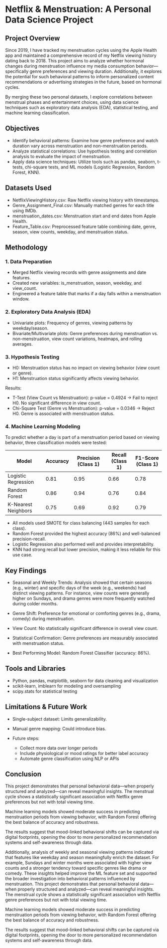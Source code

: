 # Netflix & Menstruation: A Personal Data Science Project

## Project Overview

Since 2019, I have tracked my menstruation cycles using the Apple Health app and maintained a comprehensive record of my Netflix viewing history dating back to 2018. This project aims to analyze whether hormonal changes during menstruation influence my media consumption behavior—specifically genre preferences and viewing duration. Additionally, it explores the potential for such behavioral patterns to inform personalized content recommendations or advertising strategies in the future, based on hormonal cycles.

By merging these two personal datasets, I explore correlations between menstrual phases and entertainment choices, using data science techniques such as exploratory data analysis (EDA), statistical testing, and machine learning classification.

## Objectives

* Identify behavioral patterns: Examine how genre preference and watch duration vary across menstruation and non-menstruation periods.
* Analyze statistical correlations: Use hypothesis testing and correlation analysis to evaluate the impact of menstruation.
* Apply data science techniques: Utilize tools such as pandas, seaborn, t-tests, chi-square tests, and ML models (Logistic Regression, Random Forest, KNN).

## Datasets Used

* NetflixViewingHistory.csv: Raw Netflix viewing history with timestamps.
* Genre\_Assignment\_Final.csv: Manually matched genres for each title using IMDb.
* menstruation\_dates.csv: Menstruation start and end dates from Apple Health.
* Feature\_Table.csv: Preprocessed feature table combining date, genre, season, view counts, weekday, and menstruation status.

## Methodology

### 1. Data Preparation

* Merged Netflix viewing records with genre assignments and date features.
* Created new variables: is\_menstruation, season, weekday, and view\_count.
* Engineered a feature table that marks if a day falls within a menstruation window.

### 2. Exploratory Data Analysis (EDA)

* Univariate plots: Frequency of genres, viewing patterns by weekday/season.
* Bivariate/Multivariate plots: Genre preferences during menstruation vs. non-menstruation, view count variations, heatmaps, and rolling averages.

### 3. Hypothesis Testing

* H0: Menstruation status has no impact on viewing behavior (view count or genre).
* H1: Menstruation status significantly affects viewing behavior.

Results:

* T-Test (View Count vs Menstruation): p-value = 0.4924 → Fail to reject H0. No significant difference in view count.
* Chi-Square Test (Genre vs Menstruation): p-value = 0.0346 → Reject H0. Genre is associated with menstruation status.

### 4. Machine Learning Modeling

To predict whether a day is part of a menstruation period based on viewing behavior, three classification models were tested:

| Model               | Accuracy | Precision (Class 1) | Recall (Class 1) | F1-Score (Class 1) |
| ------------------- | -------- | ------------------- | ---------------- | ------------------ |
| Logistic Regression | 0.81     | 0.95                | 0.66             | 0.78               |
| Random Forest       | 0.86     | 0.94                | 0.76             | 0.84               |
| K-Nearest Neighbors | 0.75     | 0.69                | 0.92             | 0.79               |

* All models used SMOTE for class balancing (443 samples for each class).
* Random Forest provided the highest accuracy (86%) and well-balanced precision-recall.
* Logistic Regression also performed well and provides interpretability.
* KNN had strong recall but lower precision, making it less reliable for this use case.

## Key Findings

* Seasonal and Weekly Trends: Analysis showed that certain seasons (e.g., winter) and specific days of the week (e.g., weekends) had distinct viewing patterns. For instance, view counts were generally higher on Sundays, and drama genres were more frequently watched during colder months.

* Genre Shift: Preference for emotional or comforting genres (e.g., drama, comedy) during menstruation.

* View Count: No statistically significant difference in overall view count.

* Statistical Confirmation: Genre preferences are measurably associated with menstruation status.

* Best Performing Model: Random Forest Classifier (accuracy: 86%).

## Tools and Libraries

* Python, pandas, matplotlib, seaborn for data cleaning and visualization
* scikit-learn, imblearn for modeling and oversampling
* scipy.stats for statistical testing

## Limitations & Future Work

* Single-subject dataset: Limits generalizability.
* Manual genre mapping: Could introduce bias.
* Future steps:

  * Collect more data over longer periods
  * Include physiological or mood ratings for better label accuracy
  * Automate genre classification using NLP or APIs

## Conclusion

This project demonstrates that personal behavioral data—when properly structured and analyzed—can reveal meaningful insights. The menstrual cycle shows a statistically significant association with Netflix genre preferences but not with total viewing time.

Machine learning models showed moderate success in predicting menstruation periods from viewing behavior, with Random Forest offering the best balance of accuracy and robustness.

The results suggest that mood-linked behavioral shifts can be captured via digital footprints, opening the door to more personalized recommendation systems and self-awareness through data.

Additionally, analysis of weekly and seasonal viewing patterns indicated that features like weekday and season meaningfully enrich the dataset. For example, Sundays and winter months were associated with higher view counts and a stronger tendency toward specific genres like drama or comedy. These insights helped improve the ML feature set and supported the broader investigation into behavioral patterns influenced by menstruation.
This project demonstrates that personal behavioral data—when properly structured and analyzed—can reveal meaningful insights. The menstrual cycle shows a statistically significant association with Netflix genre preferences but not with total viewing time.

Machine learning models showed moderate success in predicting menstruation periods from viewing behavior, with Random Forest offering the best balance of accuracy and robustness.

The results suggest that mood-linked behavioral shifts can be captured via digital footprints, opening the door to more personalized recommendation systems and self-awareness through data.
